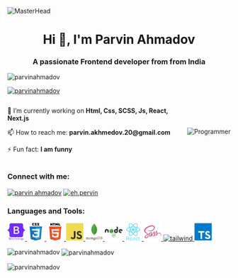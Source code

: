 
![MasterHead](https://camo.githubusercontent.com/adc370d5e2f03791f46c034206c0932baac93320fb80e3c1cb90ccd81fd026b7/68747470733a2f2f6d656469612e6c6963646e2e636f6d2f646d732f696d6167652f4334453132415145724a7359617944757456672f61727469636c652d636f7665725f696d6167652d736872696e6b5f3630305f323030302f302f313635313833353036343236303f653d3231343734383336343726763d6265746126743d5044374e47776b32566833784f4139677866387555734c7341742d4276616b31486d3372756f4753787559)
<h1 align="center">Hi 👋, I'm Parvin Ahmadov</h1>
<h3 align="center">A passionate Frontend developer from from India</h3>

<p align="left"> <img src="https://komarev.com/ghpvc/?username=parvinahmadov&label=Profile%20views&color=0e75b6&style=flat" alt="parvinahmadov" /> </p>

<p align="left"> <a href="https://github.com/ryo-ma/github-profile-trophy"><img src="https://github-profile-trophy.vercel.app/?username=parvinahmadov" alt="parvinahmadov" /></a> </p>
  <div style="display: flex; align-items: center; justify-content: space-between; gap: 20px;">
        <div style="flex: 1;">
            <p>🔭 I’m currently working on <strong>Html, Css, SCSS, Js, React, Next.js</strong></p>
            <p>📫 How to reach me: <strong>parvin.akhmedov.20@gmail.com</strong></p>
          <p>⚡ Fun fact: <strong>I am funny</strong></p>
        </div>
        <div style="flex: 0 0 auto;">
            <img src="https://cdn.dribbble.com/users/1162077/screenshots/3848914/programmer.gif" 
                 alt="Programmer" 
                 style="width: 50%; height: auto;">
        </div>
    </div>

<h3 align="left">Connect with me:</h3>
<p align="left">
<a href="https://linkedin.com/in/parvin ahmadov" target="blank"><img align="center" src="https://raw.githubusercontent.com/rahuldkjain/github-profile-readme-generator/master/src/images/icons/Social/linked-in-alt.svg" alt="parvin ahmadov" height="30" width="40" /></a>
<a href="https://instagram.com/eh.pervin" target="blank"><img align="center" src="https://raw.githubusercontent.com/rahuldkjain/github-profile-readme-generator/master/src/images/icons/Social/instagram.svg" alt="eh.pervin" height="30" width="40" /></a>
</p>

<h3 align="left">Languages and Tools:</h3>
<p align="left"> <a href="https://getbootstrap.com" target="_blank" rel="noreferrer"> <img src="https://raw.githubusercontent.com/devicons/devicon/master/icons/bootstrap/bootstrap-plain-wordmark.svg" alt="bootstrap" width="40" height="40"/> </a> <a href="https://www.w3schools.com/css/" target="_blank" rel="noreferrer"> <img src="https://raw.githubusercontent.com/devicons/devicon/master/icons/css3/css3-original-wordmark.svg" alt="css3" width="40" height="40"/> </a> <a href="https://www.w3.org/html/" target="_blank" rel="noreferrer"> <img src="https://raw.githubusercontent.com/devicons/devicon/master/icons/html5/html5-original-wordmark.svg" alt="html5" width="40" height="40"/> </a> <a href="https://developer.mozilla.org/en-US/docs/Web/JavaScript" target="_blank" rel="noreferrer"> <img src="https://raw.githubusercontent.com/devicons/devicon/master/icons/javascript/javascript-original.svg" alt="javascript" width="40" height="40"/> </a> <a href="https://www.mongodb.com/" target="_blank" rel="noreferrer"> <img src="https://raw.githubusercontent.com/devicons/devicon/master/icons/mongodb/mongodb-original-wordmark.svg" alt="mongodb" width="40" height="40"/> </a> <a href="https://nodejs.org" target="_blank" rel="noreferrer"> <img src="https://raw.githubusercontent.com/devicons/devicon/master/icons/nodejs/nodejs-original-wordmark.svg" alt="nodejs" width="40" height="40"/> </a> <a href="https://reactjs.org/" target="_blank" rel="noreferrer"> <img src="https://raw.githubusercontent.com/devicons/devicon/master/icons/react/react-original-wordmark.svg" alt="react" width="40" height="40"/> </a> <a href="https://sass-lang.com" target="_blank" rel="noreferrer"> <img src="https://raw.githubusercontent.com/devicons/devicon/master/icons/sass/sass-original.svg" alt="sass" width="40" height="40"/> </a> <a href="https://tailwindcss.com/" target="_blank" rel="noreferrer"> <img src="https://www.vectorlogo.zone/logos/tailwindcss/tailwindcss-icon.svg" alt="tailwind" width="40" height="40"/> </a> <a href="https://www.typescriptlang.org/" target="_blank" rel="noreferrer"> <img src="https://raw.githubusercontent.com/devicons/devicon/master/icons/typescript/typescript-original.svg" alt="typescript" width="40" height="40"/> </a> </p>

<p><img align="left" src="https://github-readme-stats.vercel.app/api/top-langs?username=parvinahmadov&show_icons=true&locale=en&layout=compact" alt="parvinahmadov" /></p>

<p>&nbsp;<img align="center" src="https://github-readme-stats.vercel.app/api?username=parvinahmadov&show_icons=true&locale=en" alt="parvinahmadov" /></p>

<p><img align="center" src="https://github-readme-streak-stats.herokuapp.com/?user=parvinahmadov&" alt="parvinahmadov" /></p>
